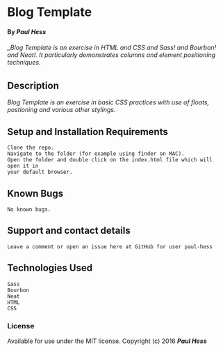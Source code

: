 # Blog Template
    
#### By _Paul Hess_
    
######  _Blog Template is an exercise in HTML and CSS and Sass! and Bourbon! and Neat!. It particularly demonstrates columns and element positioning techniques.
    		
## Description
    
_Blog Template is an exercise in basic CSS practices with use of floats, postioning and various other stylings._ 

## Setup and Installation Requirements
    
    Clone the repo.
    Navigate to the folder (for example using finder on MAC).
    Open the folder and double click on the index.html file which will open it in 
    your default browser. 
    
## Known Bugs
    
    No known bugs.
    
## Support and contact details
    
    Leave a comment or open an issue here at GitHub for user paul-hess
    
## Technologies Used
    Sass
    Bourbon 
    Neat
    HTML
    CSS
    
### License
    
Available for use under the MIT license.
Copyright (c) 2016 **_Paul Hess_**
